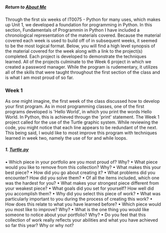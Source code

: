 ##### Return to [About Me](https://pacman715.github.io/pcabano_portfolio/)

Through the first six weeks of IT0075 - Python for many uses, which makes up Unit 1, we developed a foundation for programming in Python.  In this section, Fundamentals of Programmin in Python I have included a chronological representation of the materials covered.  Because the material covered each week is used to build off of in subsequent weeks, it seemed to be the most logical format.  Below, you will find a high level synopsis of the material covered for the week along with a link to the project(s) completed.  Each project is developed to demonstrate the techniques learned.  All of the projects culminate to the Week 6 project in which we created a password manager.  While the program is rudementary, it utilizes all of the skills that were taught throughout the first section of the class and is what I am most proud of so far.

### Week 1

As one might imagine, the first week of the class discussed how to develop your first program.  As in most programming classes, one of the first programs developed is 'Hello World', in which you print the words Hello World.  In Python, this is achieved througn the 'print' statement.  The Week 1 project called for the use of the Turtle graphic system.  While reviewing the code, you might notice that each line  appears to be redundant of the next.  This being said, I would like to most improve this program with techniques learned in week two, namely the use of for and while loops.

##### 1. [Turtle.py](https://pacman715.github.io/python_fundamentals/Unit_1/Week_1/turtle.py)



• Which piece in your portfolio are you most proud of? Why?
• What piece would you like to remove from this collection? Why?
• What makes this your best piece?
• How did you go about creating it?
• What problems did you encounter? How did you solve them?
• Of all the items included, which one was the hardest for you?
• What makes your strongest piece different from your weakest piece?
• What goals did you set for yourself? How well did you accomplish them?
• Why did you select this piece of work?
• What was particularly important to you during the process of creating this work?
• How does this relate to what you have learned before?
• Which piece would you most like to improve? Why?
• What is the one thing you would like someone to notice about your portfolio? Why?
• Do you feel that this collection of work really reflects your abilities and what you have achieved so far this year? Why or why not?
